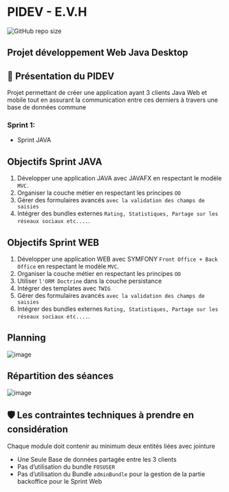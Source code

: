 # PIDEV - E.V.H
 ![GitHub repo size](https://img.shields.io/github/repo-size/oookbaaa/PI_java/tree/User)
 ## Projet développement Web Java Desktop
 ## 🧰 Présentation du PIDEV
Projet permettant de créer une application ayant 3 clients Java Web et mobile tout en assurant la communication entre ces derniers à travers une base de données commune

 ### Sprint 1:
 - Sprint JAVA
 ## Objectifs Sprint JAVA
 1. Développer une application JAVA avec JAVAFX  en respectant le modèle `MVC`.
1. Organiser la couche métier en respectant les principes `OO`
1. Gérer des formulaires avancés `avec la validation des champs de saisies`
1. Intégrer des bundles externes `Rating, Statistiques, Partage sur les réseaux sociaux etc....`.

## Objectifs Sprint WEB
1. Développer une application WEB avec SYMFONY `Front
   Office + Back Office` en respectant le modèle `MVC`.
1. Organiser la couche métier en respectant les principes `OO`
1. Utiliser `l'ORM Doctrine` dans la couche persistance
1. Intégrer des templates avec `TWIG`
1. Gérer des formulaires avancés `avec la validation des champs de saisies`
1. Intégrer des bundles externes `Rating, Statistiques, Partage sur les réseaux sociaux etc....`.

## Planning
![image](https://user-images.githubusercontent.com/61393700/221413444-e838c951-b1f0-4c1c-be96-a29660d96fb0.png)
## Répartition des séances
![image](https://user-images.githubusercontent.com/61393700/221413682-1d31d083-0554-4bed-a27d-188c5e534030.png)

## 🛡️ Les contraintes techniques à prendre en considération
Chaque module doit contenir au minimum deux entités liées avec jointure 
- Une Seule Base de données partagée entre les 3 clients
- Pas d’utilisation du bundle `FOSUSER `
- Pas d’utilisation du Bundle `adminBundle` pour la gestion de la partie backoffice pour le Sprint Web

